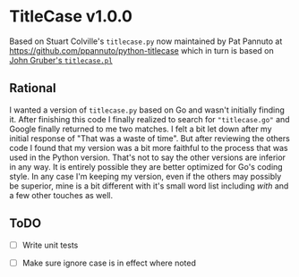 TitleCase v1.0.0
=========

Based on Stuart Colville's `titlecase.py` now maintained by Pat Pannuto at <https://github.com/ppannuto/python-titlecase> which in turn is based on [John Gruber's `titlecase.pl`][]


Rational
--------

I wanted a version of `titlecase.py` based on Go and wasn't initially finding it. After finishing this code I finally realized to search for `"titlecase.go"` and Google finally returned to me two matches. I felt a bit let down after my initial response of "That was a waste of time". But after reviewing the others code I found that my version was a bit more faithful to the process that was used in the Python version. That's not to say the other versions are inferior in any way. It is entirely possible they are better optimized for Go's coding style. In any case I'm keeping my version, even if the others may possibly be superior, mine is a bit different with it's small word list including _with_ and a few other touches as well.


ToDO
----

* [ ] Write unit tests
* [ ] Make sure ignore case is in effect where noted


[John Gruber's `titlecase.pl`]: http://daringfireball.net/2008/05/title_case

